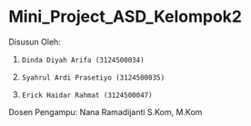 # Mini_Project_ASD_Kelompok2
Disusun Oleh: 
1.     Dinda Diyah Arifa (3124500034) 
2.     Syahrul Ardi Prasetiyo (3124500035) 
3.     Erick Haidar Rahmat (3124500047)   

Dosen Pengampu: Nana Ramadijanti S.Kom, M.Kom 
